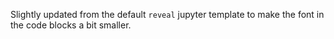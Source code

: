 Slightly updated from the default `reveal` jupyter template to make the font in the code blocks a bit smaller.
